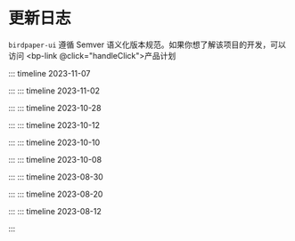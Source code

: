 # 更新日志

<script setup lang="ts">
import {eventTrack, goToLink} from "../../components/util/helper.ts";

const  handleClick = ()=>{
  const url = 'https://birdpaper.feishu.cn/base/XuwfbzYJZaXsQ4shv6rcl1J4nNb';

  eventTrack('feishu_product_plan');
  return goToLink(url);
}
</script>

`birdpaper-ui` 遵循 Semver 语义化版本规范。如果你想了解该项目的开发，可以访问 <bp-link @click="handleClick">产品计划</bp-link>

::: timeline 2023-11-07

<!--@include: ../change-log/2.1.5.md-->

:::
::: timeline 2023-11-02

<!--@include: ../change-log/2.1.4.md-->

:::
::: timeline 2023-10-28

<!--@include: ../change-log/2.1.3.md-->

:::
::: timeline 2023-10-12

<!--@include: ../change-log/2.1.2.md-->

:::
::: timeline 2023-10-10

<!--@include: ../change-log/2.1.1.md-->

:::
::: timeline 2023-10-08

<!--@include: ../change-log/2.1.0.md-->

:::
::: timeline 2023-08-30

<!--@include: ../change-log/2.0.3.md-->

:::
::: timeline 2023-08-20

<!--@include: ../change-log/2.0.2.md-->

:::
::: timeline 2023-08-12

<!--@include: ../change-log/2.0.0.md-->

:::
